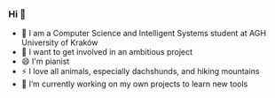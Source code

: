 ### Hi 👋

- 🌱 I am a Computer Science and Intelligent Systems student at AGH University of Kraków
- 🤔 I want to get involved in an ambitious project
- 😄 I'm pianist
- ⚡ I love all animals, especially dachshunds, and hiking mountains
- 🔭 I’m currently working on my own projects to learn new tools
